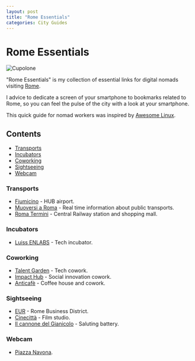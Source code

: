 ```yaml
---
layout: post
title: "Rome Essentials"
categories: City Guides
---
```



# Rome Essentials

![Cupolone](https://raw.githubusercontent.com/marcofromsicily/blog/master/images/cupolone.jpg)

"Rome Essentials" is my collection of essential links for digital nomads visiting [Rome](http://www.comune.roma.it).

I advice to dedicate a screen of your smartphone to bookmarks related to Rome, so you can feel the pulse of the city with a look at your smartphone.

This quick guide for nomad workers was inspired by [Awesome Linux](https://github.com/madbob/awesome-linux-dev).

## Contents

* [Transports](#transports)
* [Incubators](#incubators)
* [Coworking](#coworking)
* [Sightseeing](#sightseeing)
* [Webcam](#webcam)


### Transports

* [Fiumicino](http://www.adr.it/fiumicino) - HUB airport.
* [Muoversi a Roma](https://muoversiaroma.it/it) - Real time information about public transports.
* [Roma Termini](http://www.romatermini.com/it/) - Central Railway station and shopping mall.

### Incubators

* [Luiss ENLABS](http://luissenlabs.com/) - Tech incubator.

### Coworking

* [Talent Garden](https://roma-poste.talentgarden.org/) - Tech cowork.
* [Impact Hub](http://www.hubroma.net/) - Social innovation cowork.
* [Anticafè](https://www.anticafe.eu/roma) - Coffee house and cowork.


### Sightseeing

* [EUR](http://www.turismoroma.it/quartieri/eur) - Rome Business District.
* [Cinecittà](http://cinecittasimostra.it/) - Film studio.
* [Il cannone del Gianicolo](http://www.turismoroma.it/cosa-fare/il-cannone-del-gianicolo) - Saluting battery.


### Webcam

* [Piazza Navona](https://www.skylinewebcams.com/it/webcam/italia/lazio/roma/piazza-navona.html).
